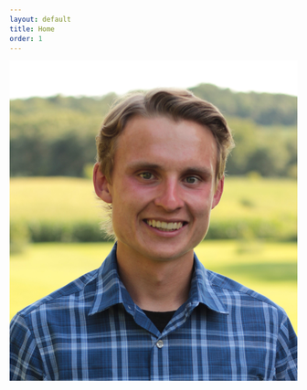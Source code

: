 ```yaml
---
layout: default
title: Home
order: 1
---
```


<div id="wrapper">
    <img src="./images/me.jpg" class="profile-img">
</div>